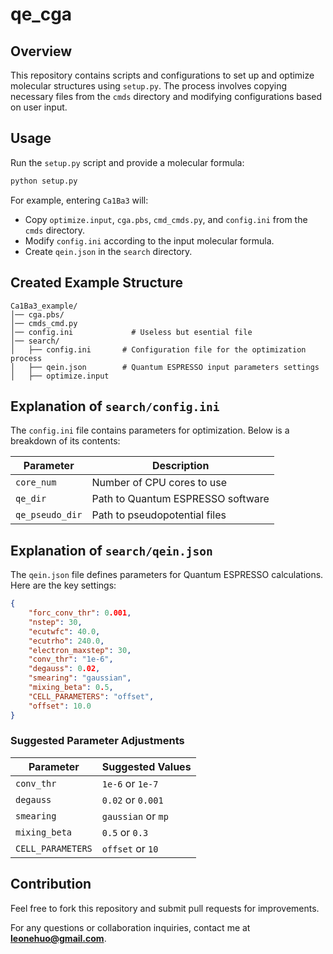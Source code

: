 # qe_cga

## Overview
This repository contains scripts and configurations to set up and optimize molecular structures using `setup.py`. The process involves copying necessary files from the `cmds` directory and modifying configurations based on user input.

## Usage
Run the `setup.py` script and provide a molecular formula:
```bash
python setup.py
```
For example, entering `Ca1Ba3` will:
- Copy `optimize.input`, `cga.pbs`, `cmd_cmds.py`, and `config.ini` from the `cmds` directory.
- Modify `config.ini` according to the input molecular formula.
- Create `qein.json` in the `search` directory.

## Created Example Structure
```
Ca1Ba3_example/
│── cga.pbs/     
│── cmds_cmd.py    
│── config.ini             # Useless but esential file
│── search/
│   ├── config.ini       # Configuration file for the optimization process
│   ├── qein.json        # Quantum ESPRESSO input parameters settings
│   ├── optimize.input        
```

## Explanation of `search/config.ini`
The `config.ini` file contains parameters for optimization. Below is a breakdown of its contents:

| Parameter         | Description                      |
|------------------|--------------------------------|
| `core_num`       | Number of CPU cores to use    |
| `qe_dir`         | Path to Quantum ESPRESSO software |
| `qe_pseudo_dir`  | Path to pseudopotential files |

## Explanation of `search/qein.json`
The `qein.json` file defines parameters for Quantum ESPRESSO calculations. Here are the key settings:
```json
{
    "forc_conv_thr": 0.001,
    "nstep": 30,
    "ecutwfc": 40.0,
    "ecutrho": 240.0,
    "electron_maxstep": 30,
    "conv_thr": "1e-6",
    "degauss": 0.02,
    "smearing": "gaussian",
    "mixing_beta": 0.5,
    "CELL_PARAMETERS": "offset",
    "offset": 10.0
}
```

### Suggested Parameter Adjustments
| Parameter         | Suggested Values |
|------------------|----------------|
| `conv_thr`       | `1e-6` or `1e-7` |
| `degauss`        | `0.02` or `0.001` |
| `smearing`       | `gaussian` or `mp` |
| `mixing_beta`    | `0.5` or `0.3` |
| `CELL_PARAMETERS` | `offset` or `10` |

## Contribution
Feel free to fork this repository and submit pull requests for improvements.

For any questions or collaboration inquiries, contact me at **leonehuo@gmail.com**.

